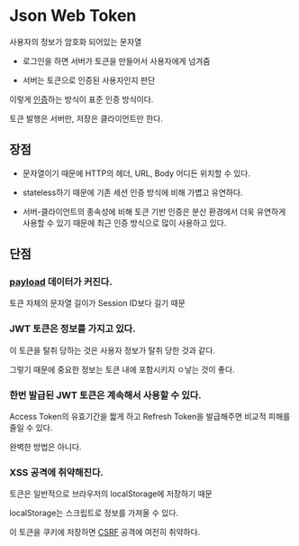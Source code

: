 # Json Web Token

사용자의 정보가 암호화 되어있는 문자열

- 로그인을 하면 서버가 토큰을 만들어서 사용자에게 넘겨줌

- 서버는 토큰으로 인증된 사용자인지 판단

이렇게 [인증](Autentication)하는 방식이 표준 인증 방식이다.

토큰 발행은 서버만, 저장은 클라이언트만 한다. 

## 장점

- 문자열이기 때문에 HTTP의 헤더, URL, Body 어디든 위치할 수 있다.

- stateless하기 때문에 기존 세션 인증 방식에 비해 가볍고 유연하다. 

- 서버-클라이언트의 종속성에 비해 토큰 기반 인증은 분산 환경에서 더욱 유연하게 사용할 수 있기 때문에 최근 인증 방식으로 많이 사용하고 있다.

## 단점

### [payload](Payload) 데이터가 커진다.

토큰 자체의 문자열 길이가 Session ID보다 길기 때문

### JWT 토큰은 정보를 가지고 있다.

이 토큰을 탈취 당하는 것은 사용자 정보가 탈취 당한 것과 같다.

그렇기 때문에 중요한 정보는 토큰 내에 포함시키지 ㅇ낳는 것이 좋다.

### 한번 발급된 JWT 토큰은 계속해서 사용할 수 있다.

Access Token의 유효기간을 짧게 하고 Refresh Token을 발급해주면 비교적 피해를 줄일 수 있다. 

완벽한 방법은 아니다.

### XSS 공격에 취약해진다.

토큰은 일반적으로 브라우저의 localStorage에 저장하기 때문

localStorage는 스크립트로 정보를 가져올 수 있다.

이 토큰을 쿠키에 저장하면 [CSRF](CSRF) 공격에 여전히 취약하다.